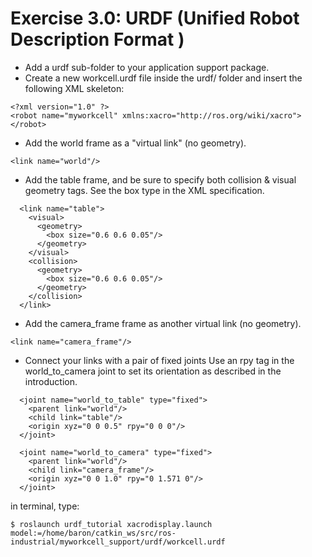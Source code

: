 # Exercise 3.0: URDF (Unified Robot Description Format )

* Add a urdf sub-folder to your application support package.
* Create a new workcell.urdf file inside the urdf/ folder and insert the following XML skeleton:
```
<?xml version="1.0" ?>
<robot name="myworkcell" xmlns:xacro="http://ros.org/wiki/xacro">
</robot>
```
* Add the world frame as a "virtual link" (no geometry).
```
<link name="world"/>
```
* Add the table frame, and be sure to specify both collision & visual geometry tags. See the box type in the XML specification.
```
  <link name="table">
    <visual>
      <geometry>
        <box size="0.6 0.6 0.05"/>
      </geometry>
    </visual>
    <collision>
      <geometry>
        <box size="0.6 0.6 0.05"/>
      </geometry>
    </collision>
  </link>
```
* Add the camera_frame frame as another virtual link (no geometry).
```
<link name="camera_frame"/>
```
* Connect your links with a pair of fixed joints Use an rpy tag in the world_to_camera joint to set its orientation as described in the introduction.
```
  <joint name="world_to_table" type="fixed">
    <parent link="world"/>
    <child link="table"/>
    <origin xyz="0 0 0.5" rpy="0 0 0"/>
  </joint>

  <joint name="world_to_camera" type="fixed">
    <parent link="world"/>
    <child link="camera_frame"/> 
    <origin xyz="0 0 1.0" rpy="0 1.571 0"/>
  </joint>
```
in terminal, type:
```
$ roslaunch urdf_tutorial xacrodisplay.launch model:=/home/baron/catkin_ws/src/ros-industrial/myworkcell_support/urdf/workcell.urdf
```